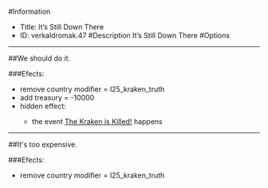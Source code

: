 #Information
 - Title: It’s Still Down There
 - ID: verkaldromak.47
#Description
It’s Still Down There
#Options

___
##We should do it.

###Efects:<ul><li>remove country modifier = I25_kraken_truth</li><li>add treasury = -10000</li><li>hidden effect:</li><ul><li>the event [The Kraken is Killed!](../events/the_kraken_is_killed.md) happens</li></ul></ul>

___
##It's too expensive.

###Efects:<ul><li>remove country modifier = I25_kraken_truth</li></ul>
